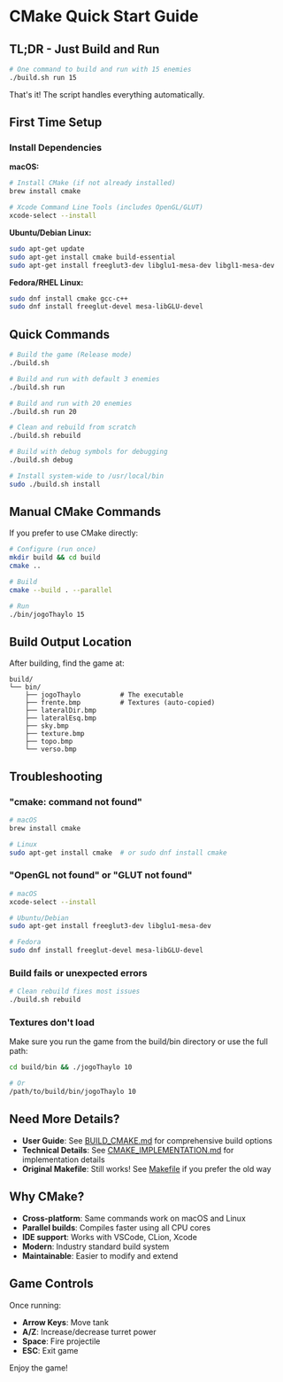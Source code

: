 # CMake Quick Start Guide

## TL;DR - Just Build and Run

```bash
# One command to build and run with 15 enemies
./build.sh run 15
```

That's it! The script handles everything automatically.

## First Time Setup

### Install Dependencies

**macOS:**
```bash
# Install CMake (if not already installed)
brew install cmake

# Xcode Command Line Tools (includes OpenGL/GLUT)
xcode-select --install
```

**Ubuntu/Debian Linux:**
```bash
sudo apt-get update
sudo apt-get install cmake build-essential
sudo apt-get install freeglut3-dev libglu1-mesa-dev libgl1-mesa-dev
```

**Fedora/RHEL Linux:**
```bash
sudo dnf install cmake gcc-c++
sudo dnf install freeglut-devel mesa-libGLU-devel
```

## Quick Commands

```bash
# Build the game (Release mode)
./build.sh

# Build and run with default 3 enemies
./build.sh run

# Build and run with 20 enemies
./build.sh run 20

# Clean and rebuild from scratch
./build.sh rebuild

# Build with debug symbols for debugging
./build.sh debug

# Install system-wide to /usr/local/bin
sudo ./build.sh install
```

## Manual CMake Commands

If you prefer to use CMake directly:

```bash
# Configure (run once)
mkdir build && cd build
cmake ..

# Build
cmake --build . --parallel

# Run
./bin/jogoThaylo 15
```

## Build Output Location

After building, find the game at:
```
build/
└── bin/
    ├── jogoThaylo          # The executable
    ├── frente.bmp          # Textures (auto-copied)
    ├── lateralDir.bmp
    ├── lateralEsq.bmp
    ├── sky.bmp
    ├── texture.bmp
    ├── topo.bmp
    └── verso.bmp
```

## Troubleshooting

### "cmake: command not found"
```bash
# macOS
brew install cmake

# Linux
sudo apt-get install cmake  # or sudo dnf install cmake
```

### "OpenGL not found" or "GLUT not found"
```bash
# macOS
xcode-select --install

# Ubuntu/Debian
sudo apt-get install freeglut3-dev libglu1-mesa-dev

# Fedora
sudo dnf install freeglut-devel mesa-libGLU-devel
```

### Build fails or unexpected errors
```bash
# Clean rebuild fixes most issues
./build.sh rebuild
```

### Textures don't load
Make sure you run the game from the build/bin directory or use the full path:
```bash
cd build/bin && ./jogoThaylo 10

# Or
/path/to/build/bin/jogoThaylo 10
```

## Need More Details?

- **User Guide**: See [BUILD_CMAKE.md](BUILD_CMAKE.md) for comprehensive build options
- **Technical Details**: See [CMAKE_IMPLEMENTATION.md](CMAKE_IMPLEMENTATION.md) for implementation details
- **Original Makefile**: Still works! See [Makefile](Makefile) if you prefer the old way

## Why CMake?

- **Cross-platform**: Same commands work on macOS and Linux
- **Parallel builds**: Compiles faster using all CPU cores
- **IDE support**: Works with VSCode, CLion, Xcode
- **Modern**: Industry standard build system
- **Maintainable**: Easier to modify and extend

## Game Controls

Once running:
- **Arrow Keys**: Move tank
- **A/Z**: Increase/decrease turret power
- **Space**: Fire projectile
- **ESC**: Exit game

Enjoy the game!
